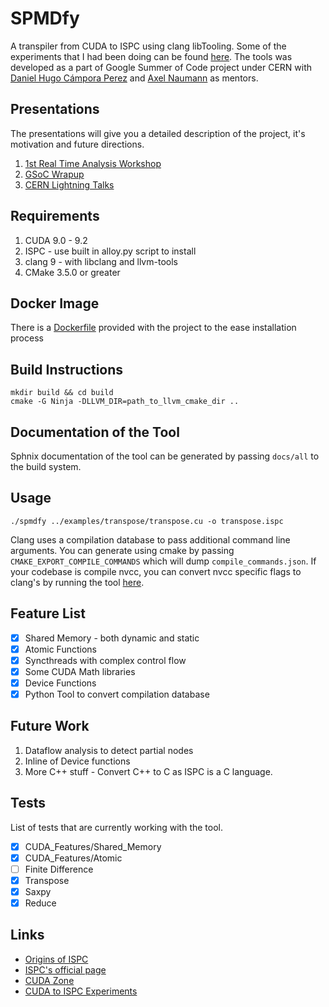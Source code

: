 # SPMDfy
A transpiler from CUDA to ISPC using clang libTooling. Some of the experiments that I had been doing can be found [here](https://github.com/schwarzschild-radius/CUDA_to_ISPC/tree/master/Experiments). The tools was developed as a part of Google Summer of Code project under CERN with [Daniel Hugo Cámpora Perez](https://github.com/dcampora) and [Axel Naumann](https://github.com/Axel-Naumann) as mentors.

## Presentations
The presentations will give you a detailed description of the project, it's motivation and future directions.

1. [1st Real Time Analysis Workshop](https://docs.google.com/presentation/d/1R03OiA1FdFXzN0XPl7Ju8bUFLsYXEs_EeclSYPvoLi8/edit?usp=sharing)
2. [GSoC Wrapup](https://docs.google.com/presentation/d/1k1xSH9aW-pkHbp9NXypKQpMWzgA3DO6uV_i0fnHHkbI/edit?usp=sharing)
3. [CERN Lightning Talks](https://docs.google.com/presentation/d/1kgiaZ_XcKmhLgyc6Xh83ZLXhx4D7qTJ8resB7cnS8U4/edit?usp=sharing)

## Requirements
1. CUDA 9.0 - 9.2
2. ISPC - use built in alloy.py script to install
3. clang 9 - with libclang and llvm-tools
4. CMake 3.5.0 or greater 

## Docker Image
There is a [Dockerfile](./docker) provided with the project to the ease installation process

## Build Instructions
    mkdir build && cd build
    cmake -G Ninja -DLLVM_DIR=path_to_llvm_cmake_dir ..

## Documentation of the Tool
Sphnix documentation of the tool can be generated by passing `docs/all` to the build system.

## Usage
    ./spmdfy ../examples/transpose/transpose.cu -o transpose.ispc

Clang uses a compilation database to pass additional command line arguments. You can generate using cmake by passing `CMAKE_EXPORT_COMPILE_COMMANDS` which will dump `compile_commands.json`. If your codebase is compile nvcc, you can convert nvcc specific flags to clang's by running the tool [here](./tools/nvcc_to_cuda_clang.py).

## Feature List

- [x] Shared Memory - both dynamic and static
- [x] Atomic Functions
- [x] Syncthreads with complex control flow
- [x] Some CUDA Math libraries
- [x] Device Functions
- [x] Python Tool to convert compilation database

## Future Work
1. Dataflow analysis to detect partial nodes
2. Inline of Device functions
3. More C++ stuff - Convert C++ to C as ISPC is a C language.

## Tests
List of tests that are currently working with the tool.

- [x] CUDA_Features/Shared_Memory
- [x] CUDA_Features/Atomic
- [ ] Finite Difference
- [x] Transpose
- [x] Saxpy
- [x] Reduce

## Links
- [Origins of ISPC](https://pharr.org/matt/blog/2018/04/18/ispc-origins.html)
- [ISPC's official page](https://ispc.github.io/)
- [CUDA Zone](https://developer.nvidia.com/cuda-zone)
- [CUDA to ISPC Experiments](https://github.com/schwarzschild-radius/CUDA_to_ISPC/tree/master/Experiments)